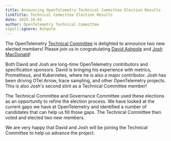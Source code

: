 ```yaml
---
title: Announcing OpenTelemetry Technical Committee Election Results
linkTitle: Technical Committee Election Results
date: 2025-10-01
author: OpenTelemetry Technical Committee
cSpell:ignore: Ashpole
---
```


The OpenTelemetry
[Technical Committee](https://github.com/open-telemetry/community/blob/main/community-members.md#technical-committee)
is delighted to announce two new elected members! Please join us in
congratulating [David Ashpole](https://github.com/dashpole) and
[Josh MacDonald](https://github.com/jmacd)!

Both David and Josh are long-time OpenTelemetry contributors and specification
sponsors. David is bringing his experience with metrics, Prometheus, and
Kubernetes, where he is also a major contributor. Josh has been driving OTel
Arrow, trace sampling, and other OpenTelemetry projects. This is also Josh's
second stint as a Technical Committee member!

The Technical Committee and Governance Committee used these elections as an
opportunity to refine the election process. We have looked at the current gaps
we have at OpenTelemetry and identified a number of candidates that can help us
fill those gaps. The Technical Committee then voted and elected two new members.

We are very happy that David and Josh will be joining the Technical Committee to
help us advance the project.
